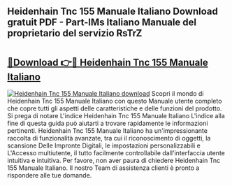 ## Heidenhain Tnc 155 Manuale Italiano Download gratuit PDF - Part-lMs Italiano Manuale del proprietario del servizio RsTrZ

# <h2><a href="http://dfaa8dm.blite.top/?on=Heidenhain+Tnc+155+Manuale+Italiano">🔗Download 👉🔴 Heidenhain Tnc 155 Manuale Italiano</a></h2>

[![Heidenhain Tnc 155 Manuale Italiano download](https://i.imgur.com/lujVjoI.png)](http://dfaa8dm.blite.top/?on=Heidenhain+Tnc+155+Manuale+Italiano)
Scopri il mondo di Heidenhain Tnc 155 Manuale Italiano con questo Manuale utente completo che copre tutti gli aspetti delle caratteristiche e delle funzioni del prodotto. Si prega di notare L'indice Heidenhain Tnc 155 Manuale Italiano L'indice alla fine di questa guida può aiutarti a trovare rapidamente le informazioni pertinenti. Heidenhain Tnc 155 Manuale Italiano ha un'impressionante raccolta di funzionalità avanzate, tra cui il riconoscimento di oggetti, la scansione Delle Impronte Digitali, le impostazioni personalizzabili e L'Accesso multiutente, il tutto facilmente controllabile dall'interfaccia utente intuitiva e intuitiva. Per favore, non aver paura di chiedere Heidenhain Tnc 155 Manuale Italiano. Il nostro Team di assistenza clienti è pronto a rispondere alle tue domande.
